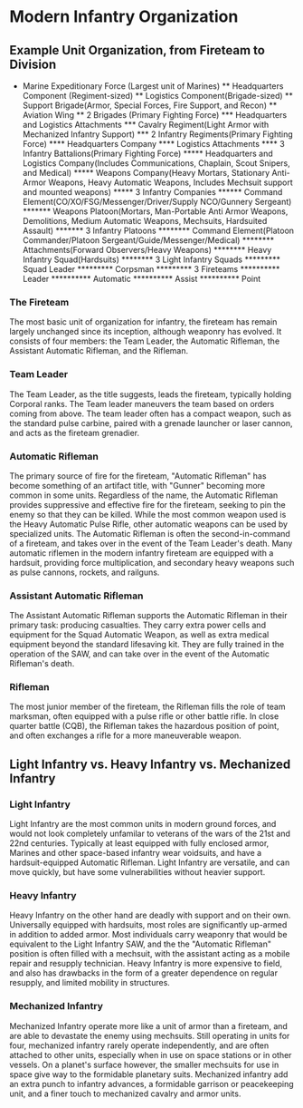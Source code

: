 # Modern Infantry Organization

## Example Unit Organization, from Fireteam to Division

* Marine Expeditionary Force (Largest unit of Marines)
** Headquarters Component (Regiment-sized)
** Logistics Component(Brigade-sized)
** Support Brigade(Armor, Special Forces, Fire Support, and Recon)
** Aviation Wing
** 2 Brigades (Primary Fighting Force)
*** Headquarters and Logistics Attachments
*** Cavalry Regiment(Light Armor with Mechanized Infantry Support)
*** 2 Infantry Regiments(Primary Fighting Force)
**** Headquarters Company
**** Logistics Attachments
**** 3 Infantry Battalions(Primary Fighting Force)
***** Headquarters and Logistics Company(Includes Communications, Chaplain, Scout Snipers, and Medical)
***** Weapons Company(Heavy Mortars, Stationary Anti-Armor Weapons, Heavy Automatic Weapons, Includes Mechsuit support and mounted weapons)
***** 3 Infantry Companies
****** Command Element(CO/XO/FSG/Messenger/Driver/Supply NCO/Gunnery Sergeant)
******* Weapons Platoon(Mortars, Man-Portable Anti Armor Weapons, Demolitions, Medium Automatic Weapons, Mechsuits, Hardsuited Assault)
******* 3 Infantry Platoons
******** Command Element(Platoon Commander/Platoon Sergeant/Guide/Messenger/Medical)
******** Attachments(Forward Observers/Heavy Weapons)
******** Heavy Infantry Squad(Hardsuits)
******** 3 Light Infantry Squads
********* Squad Leader
********* Corpsman
********* 3 Fireteams
********** Leader
********** Automatic
********** Assist
********** Point



### The Fireteam

The most basic unit of organization for infantry, the fireteam has remain largely unchanged since its inception, although weaponry has evolved. It consists of four members: the Team Leader, the Automatic Rifleman, the Assistant Automatic Rifleman, and the Rifleman.

### Team Leader

The Team Leader, as the title suggests, leads the fireteam, typically holding Corporal ranks. The Team leader maneuvers the team based on orders coming from above. The team leader often has a compact weapon, such as the standard pulse carbine, paired with a grenade launcher or laser cannon, and acts as the fireteam grenadier.

### Automatic Rifleman

The primary source of fire for the fireteam, "Automatic Rifleman" has become something of an artifact title, with "Gunner" becoming more common in some units. Regardless of the name, the Automatic Rifleman provides suppressive and effective fire for the fireteam, seeking to pin the enemy so that they can be killed. While the most common weapon used is the Heavy Automatic Pulse Rifle, other automatic weapons can be used by specialized units. The Automatic Rifleman is often the second-in-command of a fireteam, and takes over in the event of the Team Leader's death. Many automatic riflemen in the modern infantry fireteam are equipped with a hardsuit, providing force multiplication, and secondary heavy weapons such as pulse cannons, rockets, and railguns.

### Assistant Automatic Rifleman

The Assistant Automatic Rifleman supports the Automatic Rifleman in their primary task: producing casualties. They carry extra power cells and equipment for the Squad Automatic Weapon, as well as extra medical equipment beyond the standard lifesaving kit. They are fully trained in the operation of the SAW, and can take over in the event of the Automatic Rifleman's death.

### Rifleman

The most junior member of the fireteam, the Rifleman fills the role of team marksman, often equipped with a pulse rifle or other battle rifle. In close quarter battle (CQB), the Rifleman takes the hazardous position of point, and often exchanges a rifle for a more maneuverable weapon.

## Light Infantry vs. Heavy Infantry vs. Mechanized Infantry

### Light Infantry

Light Infantry are the most common units in modern ground forces, and would not look completely unfamilar to veterans of the wars of the 21st and 22nd centuries. Typically at least equipped with fully enclosed armor, Marines and other space-based infantry wear voidsuits, and have a hardsuit-equipped Automatic Rifleman. Light Infantry are versatile, and can move quickly, but have some vulnerabilities without heavier support.

### Heavy Infantry

Heavy Infantry on the other hand are deadly with support and on their own. Universally equipped with hardsuits, most roles are significantly up-armed in addition to added armor. Most individuals carry weaponry that would be equivalent to the Light Infantry SAW, and the the "Automatic Rifleman" position is often filled with a mechsuit, with the assistant acting as a mobile repair and resupply technician. Heavy Infantry is more expensive to field, and also has drawbacks in the form of a greater dependence on regular resupply, and limited mobility in structures.

### Mechanized Infantry

Mechanized Infantry operate more like a unit of armor than a fireteam, and are able to devastate the enemy using mechsuits. Still operating in units for four, mechanized infantry rarely operate independently, and are often attached to other units, especially when in use on space stations or in other vessels. On a planet's surface however, the smaller mechsuits for use in space give way to the formidable planetary suits. Mechanized infantry add an extra punch to infantry advances, a formidable garrison or peacekeeping unit, and a finer touch to mechanized cavalry and armor units.